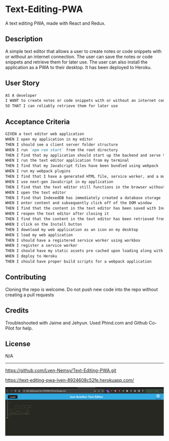 # Text-Editing-PWA
A text editing PWA, made with React and Redux.

## Description
A simple text editor that allows a user to create notes or code snippets with or without an internet connection. The user can save the notes or code snippets and retrieve them for later use. The user can also install the application as a PWA to their desktop. It has been deployed to Heroku.



## User Story

```md
AS A developer
I WANT to create notes or code snippets with or without an internet connection
SO THAT I can reliably retrieve them for later use
```

## Acceptance Criteria

```md
GIVEN a text editor web application
WHEN I open my application in my editor
THEN I should see a client server folder structure
WHEN I run `npm run start` from the root directory
THEN I find that my application should start up the backend and serve the client
WHEN I run the text editor application from my terminal
THEN I find that my JavaScript files have been bundled using webpack
WHEN I run my webpack plugins
THEN I find that I have a generated HTML file, service worker, and a manifest file
WHEN I use next-gen JavaScript in my application
THEN I find that the text editor still functions in the browser without errors
WHEN I open the text editor
THEN I find that IndexedDB has immediately created a database storage
WHEN I enter content and subsequently click off of the DOM window
THEN I find that the content in the text editor has been saved with IndexedDB
WHEN I reopen the text editor after closing it
THEN I find that the content in the text editor has been retrieved from our IndexedDB
WHEN I click on the Install button
THEN I download my web application as an icon on my desktop
WHEN I load my web application
THEN I should have a registered service worker using workbox
WHEN I register a service worker
THEN I should have my static assets pre cached upon loading along with subsequent pages and static assets
WHEN I deploy to Heroku
THEN I should have proper build scripts for a webpack application
```

## Contributing
Cloning the repo is welcome. Do not push new code into the repo without creating a pull requests


## Credits

Troubleshooted with Jaime and Jehyun.
Used Phind.com and Github Co-Pilot for help.


## License
N/A

---

https://github.com/Lven-Nemsy/Text-Editing-PWA.git

https://text-editing-pwa-lven-8924608c52fe.herokuapp.com/


![Alt text](<assets/Screenshot 2023-11-06 222542.png>)